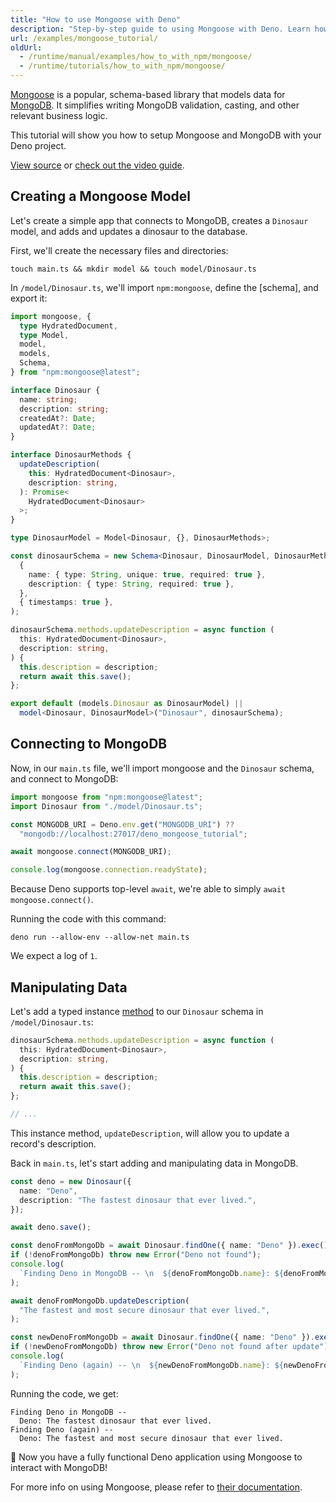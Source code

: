 ```yaml
---
title: "How to use Mongoose with Deno"
description: "Step-by-step guide to using Mongoose with Deno. Learn how to set up MongoDB connectivity, create schemas, implement data models, and perform CRUD operations using Mongoose's schema-based modeling."
url: /examples/mongoose_tutorial/
oldUrl:
  - /runtime/manual/examples/how_to_with_npm/mongoose/
  - /runtime/tutorials/how_to_with_npm/mongoose/
---
```


[Mongoose](https://mongoosejs.com/) is a popular, schema-based library that
models data for [MongoDB](https://www.mongodb.com/). It simplifies writing
MongoDB validation, casting, and other relevant business logic.

This tutorial will show you how to setup Mongoose and MongoDB with your Deno
project.

[View source](https://github.com/denoland/examples/tree/main/with-mongoose) or
[check out the video guide](https://youtu.be/dmZ9Ih0CR9g).

## Creating a Mongoose Model

Let's create a simple app that connects to MongoDB, creates a `Dinosaur` model,
and adds and updates a dinosaur to the database.

First, we'll create the necessary files and directories:

```console
touch main.ts && mkdir model && touch model/Dinosaur.ts
```

In `/model/Dinosaur.ts`, we'll import `npm:mongoose`, define the [schema], and
export it:

```ts title="model/Dinosaur.ts"
import mongoose, {
  type HydratedDocument,
  type Model,
  model,
  models,
  Schema,
} from "npm:mongoose@latest";

interface Dinosaur {
  name: string;
  description: string;
  createdAt?: Date;
  updatedAt?: Date;
}

interface DinosaurMethods {
  updateDescription(
    this: HydratedDocument<Dinosaur>,
    description: string,
  ): Promise<
    HydratedDocument<Dinosaur>
  >;
}

type DinosaurModel = Model<Dinosaur, {}, DinosaurMethods>;

const dinosaurSchema = new Schema<Dinosaur, DinosaurModel, DinosaurMethods>(
  {
    name: { type: String, unique: true, required: true },
    description: { type: String, required: true },
  },
  { timestamps: true },
);

dinosaurSchema.methods.updateDescription = async function (
  this: HydratedDocument<Dinosaur>,
  description: string,
) {
  this.description = description;
  return await this.save();
};

export default (models.Dinosaur as DinosaurModel) ||
  model<Dinosaur, DinosaurModel>("Dinosaur", dinosaurSchema);
```

## Connecting to MongoDB

Now, in our `main.ts` file, we'll import mongoose and the `Dinosaur` schema, and
connect to MongoDB:

```ts
import mongoose from "npm:mongoose@latest";
import Dinosaur from "./model/Dinosaur.ts";

const MONGODB_URI = Deno.env.get("MONGODB_URI") ??
  "mongodb://localhost:27017/deno_mongoose_tutorial";

await mongoose.connect(MONGODB_URI);

console.log(mongoose.connection.readyState);
```

Because Deno supports top-level `await`, we're able to simply
`await mongoose.connect()`.

Running the code with this command:

```shell
deno run --allow-env --allow-net main.ts
```

We expect a log of `1`.

## Manipulating Data

Let's add a typed instance
[method](https://mongoosejs.com/docs/guide.html#methods) to our `Dinosaur`
schema in `/model/Dinosaur.ts`:

```ts title="model/Dinosaur.ts"
dinosaurSchema.methods.updateDescription = async function (
  this: HydratedDocument<Dinosaur>,
  description: string,
) {
  this.description = description;
  return await this.save();
};

// ...
```

This instance method, `updateDescription`, will allow you to update a record's
description.

Back in `main.ts`, let's start adding and manipulating data in MongoDB.

```ts title="main.ts"
const deno = new Dinosaur({
  name: "Deno",
  description: "The fastest dinosaur that ever lived.",
});

await deno.save();

const denoFromMongoDb = await Dinosaur.findOne({ name: "Deno" }).exec();
if (!denoFromMongoDb) throw new Error("Deno not found");
console.log(
  `Finding Deno in MongoDB -- \n  ${denoFromMongoDb.name}: ${denoFromMongoDb.description}`,
);

await denoFromMongoDb.updateDescription(
  "The fastest and most secure dinosaur that ever lived.",
);

const newDenoFromMongoDb = await Dinosaur.findOne({ name: "Deno" }).exec();
if (!newDenoFromMongoDb) throw new Error("Deno not found after update");
console.log(
  `Finding Deno (again) -- \n  ${newDenoFromMongoDb.name}: ${newDenoFromMongoDb.description}`,
);
```

Running the code, we get:

```console
Finding Deno in MongoDB --
  Deno: The fastest dinosaur that ever lived.
Finding Deno (again) --
  Deno: The fastest and most secure dinosaur that ever lived.
```

🦕 Now you have a fully functional Deno application using Mongoose to interact
with MongoDB!

For more info on using Mongoose, please refer to
[their documentation](https://mongoosejs.com/docs/guide.html).
